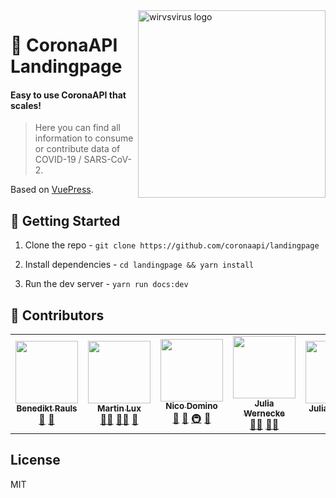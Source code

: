 <img src="https://imgur.com/BYL9tJl.png" width="300px" align="right" alt="wirvsvirus logo" />

# 🦠 CoronaAPI Landingpage

#### Easy to use CoronaAPI that scales!

> Here you can find all information to consume or contribute data of COVID-19 / SARS-CoV-2.

Based on [VuePress](https://vuepress.vuejs.org/).

## 🚀 Getting Started

1. Clone the repo - `git clone https://github.com/coronaapi/landingpage`

2. Install dependencies - `cd landingpage && yarn install`

3. Run the dev server - `yarn run docs:dev`

## 🙏 Contributors

<table>
  <tr>
    <td align="center">
    <a href="https://brauls.com">
    <img src="https://avatars.githubusercontent.com/u/6483465?v=2" width="100px;" alt=""/><br /><sub><b>Benedikt Rauls</b></sub></a><br /> <a href="https://github.com/all-contributors/all-contributors/commits?author=brauls" title="Documentation">📖</a> <a href="https://github.com/all-contributors/all-contributors/pulls?q=is%3Apr+reviewed-by%3Abrauls" title="Reviewed Pull Requests">👀</a> </td>
    <td align="center"><a href="https://github.com/martiL"><img src="https://avatars.githubusercontent.com/u/5569498?v=3" width="100px;" alt=""/><br /><sub><b>Martin Lux</b></sub></a><br /><a href="https://github.com/all-contributors/all-contributors/commits?author=martiL" title="Documentation">📖</a><a href="#question-brauls" title="Answering Questions">💬</a> <a href="https://github.com/all-contributors/all-contributors/pulls?q=is%3Apr+reviewed-by%3Ajfmengels" title="Reviewed Pull Requests">👀</a><a href="#design-juliawernecke" title="Design">🎨</a> <a href="#tool-martiL" title="Tools">🔧</a> </td>
    <td align="center"><a href="https://ndo.dev"><img src="https://avatars2.githubusercontent.com/u/7415984?v=4" width="100px;" alt=""/><br /><sub><b>Nico Domino</b></sub></a><br /><a href="https://github.com/all-contributors/all-contributors/commits?author=ndom91" title="Documentation">📖</a> <a href="#tool-jakebolam" title="Tools">🔧</a> <a href="#infra-ndom91" title="Infrastructure (Hosting, Build-Tools, etc)">🚇</a> <a href="#maintenance-ndom91" title="Maintenance">🚧</a></td>
    <td align="center"><a href="https://github.com/juliawernecke"><img src="https://avatars2.githubusercontent.com/u/62464663?v=4" width="100px;" alt=""/><br /><sub><b>Julia Wernecke</b></sub></a><br /><a href="#design-juliawernecke" title="Design">🎨</a><a href="https://github.com/all-contributors/all-contributors/commits?author=brauls" title="Documentation">📖</a> <a href="#question-brauls" title="Answering Questions">💬</a><a href="#maintenance-juliawernecke" title="Maintenance">🚧</a></td>
    <td align="center"><a href="https://github.com/jmargeth-th"><img src="https://avatars0.githubusercontent.com/u/23215464?v=4" width="100px;" alt=""/><br /><sub><b>Julia Margeth</b></sub></a><br /><a href="#design-juliawernecke" title="Design">🎨</a><a href="#maintenance-jmargeth-th" title="Maintenance">🚧</a><a href="https://github.com/all-contributors/all-contributors/commits?author=brauls" title="Documentation">📖</a> </td>
  </tr>
</table>

## License

MIT
